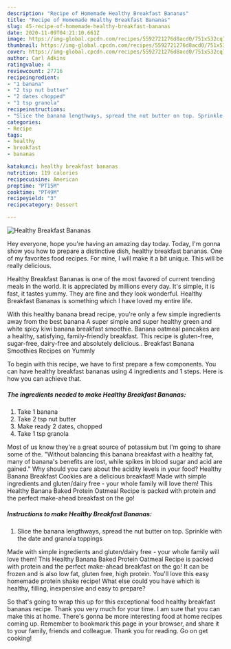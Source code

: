 ```yaml
---
description: "Recipe of Homemade Healthy Breakfast Bananas"
title: "Recipe of Homemade Healthy Breakfast Bananas"
slug: 45-recipe-of-homemade-healthy-breakfast-bananas
date: 2020-11-09T04:21:10.661Z
image: https://img-global.cpcdn.com/recipes/5592721276d8acd0/751x532cq70/healthy-breakfast-bananas-recipe-main-photo.jpg
thumbnail: https://img-global.cpcdn.com/recipes/5592721276d8acd0/751x532cq70/healthy-breakfast-bananas-recipe-main-photo.jpg
cover: https://img-global.cpcdn.com/recipes/5592721276d8acd0/751x532cq70/healthy-breakfast-bananas-recipe-main-photo.jpg
author: Carl Adkins
ratingvalue: 4
reviewcount: 27716
recipeingredient:
- "1 banana"
- "2 tsp nut butter"
- "2 dates chopped"
- "1 tsp granola"
recipeinstructions:
- "Slice the banana lengthways, spread the nut butter on top. Sprinkle with the date and granola toppings"
categories:
- Recipe
tags:
- healthy
- breakfast
- bananas

katakunci: healthy breakfast bananas 
nutrition: 119 calories
recipecuisine: American
preptime: "PT15M"
cooktime: "PT49M"
recipeyield: "3"
recipecategory: Dessert

---
```



![Healthy Breakfast Bananas](https://img-global.cpcdn.com/recipes/5592721276d8acd0/751x532cq70/healthy-breakfast-bananas-recipe-main-photo.jpg)

Hey everyone, hope you're having an amazing day today. Today, I'm gonna show you how to prepare a distinctive dish, healthy breakfast bananas. One of my favorites food recipes. For mine, I will make it a bit unique. This will be really delicious.

Healthy Breakfast Bananas is one of the most favored of current trending meals in the world. It is appreciated by millions every day. It's simple, it is fast, it tastes yummy. They are fine and they look wonderful. Healthy Breakfast Bananas is something which I have loved my entire life.

With this healthy banana bread recipe, you&#39;re only a few simple ingredients away from the best banana A super simple and super healthy green and white spicy kiwi banana breakfast smoothie. Banana oatmeal pancakes are a healthy, satisfying, family-friendly breakfast. This recipe is gluten-free, sugar-free, dairy-free and absolutely delicious.. Breakfast Banana Smoothies Recipes on Yummly


To begin with this recipe, we have to first prepare a few components. You can have healthy breakfast bananas using 4 ingredients and 1 steps. Here is how you can achieve that.

<!--inarticleads1-->

##### The ingredients needed to make Healthy Breakfast Bananas:

1. Take 1 banana
1. Take 2 tsp nut butter
1. Make ready 2 dates, chopped
1. Take 1 tsp granola


Most of us know they&#39;re a great source of potassium but I&#39;m going to share some of the. &#34;Without balancing this banana breakfast with a healthy fat, many of banana&#39;s benefits are lost, while spikes in blood sugar and acid are gained.&#34; Why should you care about the acidity levels in your food? Healthy Banana Breakfast Cookies are a delicious breakfast! Made with simple ingredients and gluten/dairy free - your whole family will love them! This Healthy Banana Baked Protein Oatmeal Recipe is packed with protein and the perfect make-ahead breakfast on the go! 

<!--inarticleads2-->

##### Instructions to make Healthy Breakfast Bananas:

1. Slice the banana lengthways, spread the nut butter on top. Sprinkle with the date and granola toppings


Made with simple ingredients and gluten/dairy free - your whole family will love them! This Healthy Banana Baked Protein Oatmeal Recipe is packed with protein and the perfect make-ahead breakfast on the go! It can be frozen and is also low fat, gluten free, high protein. You&#39;ll love this easy homemade protein shake recipe! What else could you have which is healthy, filling, inexpensive and easy to prepare? 

So that's going to wrap this up for this exceptional food healthy breakfast bananas recipe. Thank you very much for your time. I am sure that you can make this at home. There's gonna be more interesting food at home recipes coming up. Remember to bookmark this page in your browser, and share it to your family, friends and colleague. Thank you for reading. Go on get cooking!
